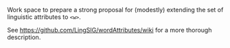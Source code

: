 Work space to prepare a strong proposal for (modestly) extending the set of linguistic attributes to `<w>`.

See https://github.com/LingSIG/wordAttributes/wiki for a more thorough description.
